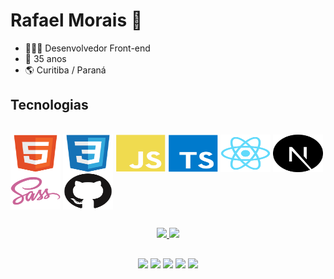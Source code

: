 <h1 align="left">Rafael Morais 👋</h1>

- 👨🏻‍💻 Desenvolvedor Front-end
- 🎈 35 anos
- 🌎 Curitiba / Paraná

## Tecnologias

<div align="left" style="display: inline_block"><br>
  <img align="center" alt="Rafa-HTML" height="60" width="80" src="https://raw.githubusercontent.com/devicons/devicon/master/icons/html5/html5-original.svg">
  <img align="center" alt="Rafa-CSS" height="60" width="80" src="https://raw.githubusercontent.com/devicons/devicon/master/icons/css3/css3-original.svg">
  <img align="center" alt="Rafa-Js" height="60" width="80" src="https://raw.githubusercontent.com/devicons/devicon/master/icons/javascript/javascript-plain.svg">
  <img align="center" alt="Rafa-Ts" height="60" width="80" src="https://raw.githubusercontent.com/devicons/devicon/master/icons/typescript/typescript-plain.svg">
  <img align="center" alt="Rafa-React" height="60" width="80" src="https://raw.githubusercontent.com/devicons/devicon/master/icons/react/react-original.svg">
  <img align="center" alt="Rafa-Next" height="60" width="80" src="https://raw.githubusercontent.com/devicons/devicon/master/icons/nextjs/nextjs-original.svg">
  <img align="center" alt="Rafa-SASS" height="60" width="80" src="https://raw.githubusercontent.com/devicons/devicon/master/icons/sass/sass-original.svg">
  <img align="center" alt="Rafa-Git" height="60" width="80" src="https://raw.githubusercontent.com/devicons/devicon/master/icons/github/github-original.svg"      
  </div>

##

  <div align="center">
    <a href="https://github.com/MoraisRafa">
    <img height="180em" src="https://github-readme-stats.vercel.app/api?username=MoraisRafa&show_icons=true&theme=dracula&include_all_commits=true&count_private=true"/>
    <img height="180em" src="https://github-readme-stats.vercel.app/api/top-langs/?username=MoraisRafa&layout=compact&langs_count=7&theme=dracula"/>
</div>


  
  ##
  
  <div align="center">
      <a href="https://www.linkedin.com/in/moraisrafaa" target="_blank"><img src="https://img.shields.io/badge/-LinkedIn-%230077B5?style=for-the-badge&logo=linkedin&logoColor=white" target="_blank"></a>
        <a href="https://wa.me/5541992528031" target="_blank"><img src="https://img.shields.io/badge/WhatsApp-25D366?style=for-the-badge&logo=whatsapp&logoColor=white" target="_blank"></a>
  <a href="https://instagram.com/faaael" target="_blank"><img src="https://img.shields.io/badge/-Instagram-%23E4405F?style=for-the-badge&logo=instagram&logoColor=white" target="_blank"></a>
    <a href="https://codepen.io/RafaelMorais" target="_blank"><img src="https://img.shields.io/badge/-CodePen-black?style=for-the-badge&logo=Codepen&logoColor=white" target="_blank"></a>
  <a href = "mailto:faael.elias@outlook.com"><img src="https://img.shields.io/badge/-Outlook-%230077B5?style=for-the-badge&logo=gmail&logoColor=white" target="_blank"></a>
    
    
    

  </div>
